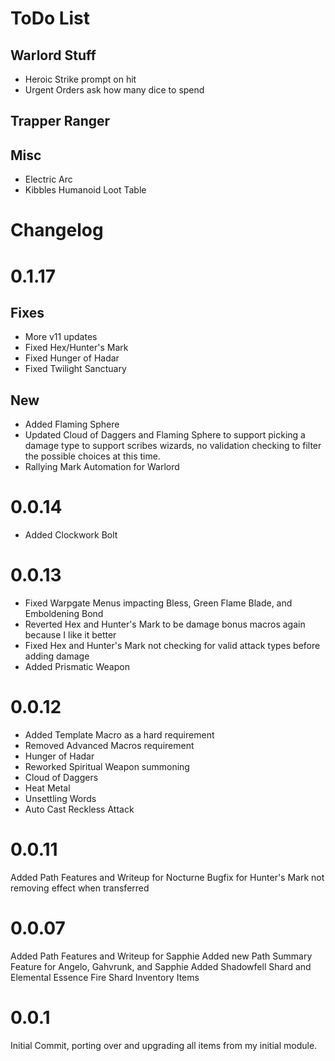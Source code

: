 # ToDo List
## Warlord Stuff
* Heroic Strike prompt on hit
* Urgent Orders ask how many dice to spend

## Trapper Ranger

## Misc
* Electric Arc
* Kibbles Humanoid Loot Table
# Changelog
# 0.1.17
## Fixes
* More v11 updates
* Fixed Hex/Hunter's Mark
* Fixed Hunger of Hadar
* Fixed Twilight Sanctuary
## New
* Added Flaming Sphere
* Updated Cloud of Daggers and Flaming Sphere to support picking a damage type to support scribes wizards, no validation checking to filter the possible choices at this time.
* Rallying Mark Automation for Warlord

# 0.0.14
* Added Clockwork Bolt

# 0.0.13
* Fixed Warpgate Menus impacting Bless, Green Flame Blade, and Emboldening Bond
* Reverted Hex and Hunter's Mark to be damage bonus macros again because I like it better
* Fixed Hex and Hunter's Mark not checking for valid attack types before adding damage
* Added Prismatic Weapon

# 0.0.12
* Added Template Macro as a hard requirement
* Removed Advanced Macros requirement
* Hunger of Hadar
* Reworked Spiritual Weapon summoning
* Cloud of Daggers
* Heat Metal
* Unsettling Words
* Auto Cast Reckless Attack

# 0.0.11
Added Path Features and Writeup for Nocturne
Bugfix for Hunter's Mark not removing effect when transferred

# 0.0.07
Added Path Features and Writeup for Sapphie
Added new Path Summary Feature for Angelo, Gahvrunk, and Sapphie
Added Shadowfell Shard and Elemental Essence Fire Shard Inventory Items

# 0.0.1
Initial Commit, porting over and upgrading all items from my initial module.
